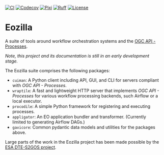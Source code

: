 [![CI](https://github.com/eo-tools/eozilla/actions/workflows/ci.yml/badge.svg)](https://github.com/eo-tools/eozilla/actions/workflows/ci.yml)
[![Codecov](https://codecov.io/gh/eo-tools/eozilla/graph/badge.svg?token=T3EXHBMD0G)](https://codecov.io/gh/eo-tools/eozilla)
[![Pixi](https://img.shields.io/endpoint?url=https://raw.githubusercontent.com/prefix-dev/pixi/main/assets/badge/v0.json)](https://pixi.sh)
[![Ruff](https://img.shields.io/endpoint?url=https://raw.githubusercontent.com/charliermarsh/ruff/main/assets/badge/v0.json)](https://github.com/charliermarsh/ruff)
[![License](https://img.shields.io/github/license/eo-tools/eozilla)](https://github.com/eo-tools/eozilla)

# Eozilla

A suite of tools around workflow orchestration systems and the
[OGC API - Processes](https://github.com/opengeospatial/ogcapi-processes).



_Note, this project and its documentation is still in an early development stage._

The Eozilla suite comprises the following packages:

* `cuiman`: A Python client including API, GUI, and CLI for servers 
   compliant with _OGC API - Processes_.
* `wraptile`: A fast and lightweight HTTP server that implements _OGC API - Processes_
   for various workflow processing backends, such Airflow or a local executor.
* `procodile`: A simple Python framework for registering and executing processes.
* `appligator`: An EO application bundler and transformer. 
   (Currently limited to generating Airflow DAGs.)
* `gavicore`: Common pydantic data models and utilities for the packages above.

Large parts of the work in the Eozilla project has been made possible by the 
[ESA DTE-S2GOS project](https://dte-s2gos.rayference.eu/about/).
